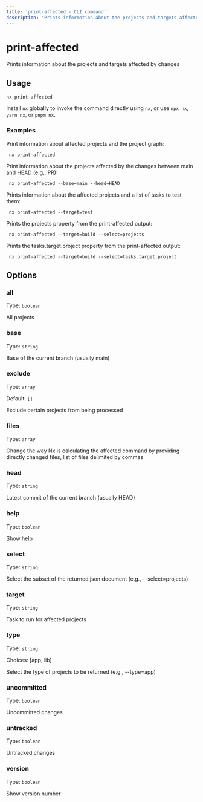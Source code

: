 ```yaml
---
title: 'print-affected - CLI command'
description: 'Prints information about the projects and targets affected by changes'
---
```


# print-affected

Prints information about the projects and targets affected by changes

## Usage

```terminal
nx print-affected
```

Install `nx` globally to invoke the command directly using `nx`, or use `npx nx`, `yarn nx`, or `pnpm nx`.

### Examples

Print information about affected projects and the project graph:

```terminal
 nx print-affected
```

Print information about the projects affected by the changes between main and HEAD (e.g,. PR):

```terminal
 nx print-affected --base=main --head=HEAD
```

Prints information about the affected projects and a list of tasks to test them:

```terminal
 nx print-affected --target=test
```

Prints the projects property from the print-affected output:

```terminal
 nx print-affected --target=build --select=projects
```

Prints the tasks.target.project property from the print-affected output:

```terminal
 nx print-affected --target=build --select=tasks.target.project
```

## Options

### all

Type: `boolean`

All projects

### base

Type: `string`

Base of the current branch (usually main)

### exclude

Type: `array`

Default: `[]`

Exclude certain projects from being processed

### files

Type: `array`

Change the way Nx is calculating the affected command by providing directly changed files, list of files delimited by commas

### head

Type: `string`

Latest commit of the current branch (usually HEAD)

### help

Type: `boolean`

Show help

### select

Type: `string`

Select the subset of the returned json document (e.g., --select=projects)

### target

Type: `string`

Task to run for affected projects

### type

Type: `string`

Choices: [app, lib]

Select the type of projects to be returned (e.g., --type=app)

### uncommitted

Type: `boolean`

Uncommitted changes

### untracked

Type: `boolean`

Untracked changes

### version

Type: `boolean`

Show version number
